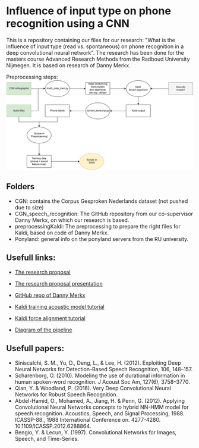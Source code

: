 # Influence of input type on phone recognition using a CNN
This is a repository containing our files for our research: "What is the influence of input type (read vs. spontaneous) on phone recognition in a deep convolutional neural network".
The research has been done for the masters course Advanced Research Methods from the Radboud University Nijmegen.
It is based on research of Danny Merkx.


Preprocessing steps:
![alt text][preprocSteps]

[preprocSteps]: https://github.com/thaije/spontaneous-vs-read-phone-recognition/blob/master/Label%20preprocessing.jpg "Preprocessing steps"

## Folders
- CGN: contains the Corpus Gesproken Nederlands dataset (not pushed due to size)
- CGN_speech_recognition: The GitHub repository from our co-supervisor Danny Merkx, on which our research is based.
- preprocessingKaldi: The preprocessing to prepare the right files for Kaldi, based on code of Danny Merkx.
- Ponyland: general info on the ponyland servers from the RU university.


## Usefull links:
- [The research proposal](https://docs.google.com/document/d/1pZWNGS6Ybt3M0pSRjHjkKqZ-X_zyD5Eld1MtMw-uO0Q/edit#heading=h.r7ohv33pr6lv)
- [The research proposal presentation](https://docs.google.com/presentation/d/1moxdcfoUTF0ivlOQkJ4nDlOWQRZFF_PeBAvEmR_P7yM/edit#slide=id.g279c6755aa_0_0)
- [GitHub repo of Danny Merkx](https://github.com/DannyMerkx/CGN_speech_recognition)
- [Kaldi training acoustic model tutorial](https://www.eleanorchodroff.com/tutorial/kaldi/kaldi-training.html)
- [Kaldi force alignment tutorial](https://www.eleanorchodroff.com/tutorial/kaldi/kaldi-forcedalignment.html)

- [Diagram of the pipeline](https://www.draw.io/#G0B-IwinKF28akemphS3RaTGhsRjQ)

## Usefull papers:
- Siniscalchi, S. M., Yu, D., Deng, L., & Lee, H. (2012). Exploiting Deep Neural Networks for Detection-Based Speech Recognition, 106, 148–157.
- Scharenborg, O. (2010). Modeling the use of durational information in human spoken-word recognition. J Acoust Soc Am, 127(6), 3758–3770.
- Qian, Y. & Woodland, P. (2016). Very Deep Convolutional Neural Networks for Robust Speech Recognition.
- Abdel-Hamid, O., Mohamed, A., Jiang, H. \& Penn, G. (2012). Applying Convolutional Neural Networks concepts to hybrid NN-HMM model for speech recognition. Acoustics, Speech, and Signal Processing, 1988. ICASSP-88., 1988 International Conference on. 4277-4280. 10.1109/ICASSP.2012.6288864.
- Bengio, Y. \& Lecun, Y. (1997). Convolutional Networks for Images, Speech, and Time-Series.
